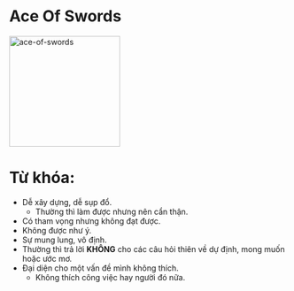 # Ace Of Swords

<img style="width: 200px;" alt="ace-of-swords"
  src="https://www.alittlesparkofjoy.com/wp-content/uploads/2020/08/ace-of-swords-tarot-card.jpg">

**Từ khóa:**
===

* Dễ xây dựng, dễ sụp đổ.
  * Thường thì làm được nhưng nên cẩn thận.
* Có tham vọng nhưng không đạt được.
* Không được như ý.
* Sự mung lung, vô định.
* Thường thì trả lời **KHÔNG** cho các câu hỏi thiên về dự định, mong muốn hoặc ước mơ.
* Đại diện cho một vấn đề mình không thích.
  * Không thích công việc hay người đó nữa.
